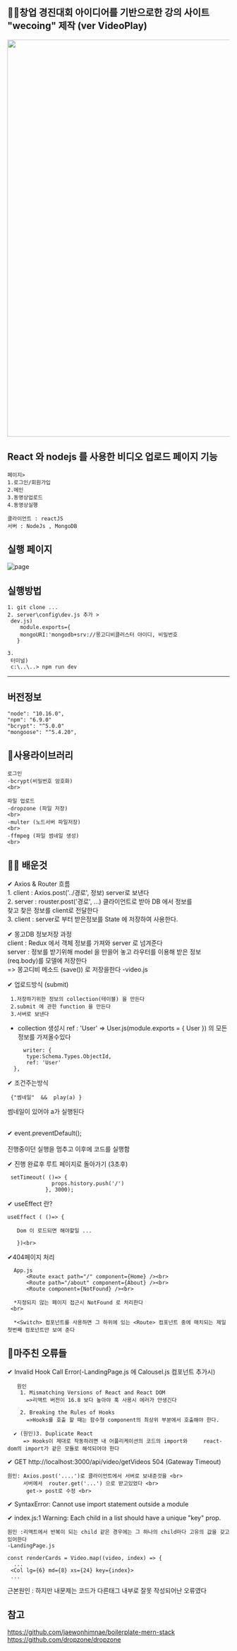 👨‍💻창업 경진대회 아이디어를 기반으로한 강의 사이트 "wecoing" 제작 (ver VideoPlay)
---
<img src = "https://images.velog.io/images/tkp12345/post/1d460f1d-97ef-4785-bc1c-0c2c15cee9c7/WECODING.jpg" width="900px">

React 와 nodejs 를 사용한 비디오 업로드 페이지 기능  
--
```
페이지>
1.로그인/회원가입
2.메인
3.동영상업로드 
4.동영상실행
```
```
클라이언트 : reactJS 
서버 : NodeJs , MongoDB
```
실행 페이지
---
![page](https://user-images.githubusercontent.com/46067837/111562701-fdc2ff00-87d9-11eb-9272-1211304e9506.png)

실행방법
---
```
1. git clone ...
2. server\config\dev.js 추가 >
 dev.js)
    module.exports={
    mongoURI:'mongodb+srv://몽고디비클러스터 아이디, 비밀번호
   }

3.
 터미널) 
 c:\..\..> npm run dev
```
---
버전정보
---
```
"node": "10.16.0",
"npm": "6.9.0"
"bcrypt": "^5.0.0"
"mongoose": "^5.4.20",
 ```


📕사용라이브러리 
---
 ```
로그인 
-bcrypt(비밀번호 암호화)
<br>
```

```
파일 업로드
-dropzone (파일 저장)
<br>
-multer (노드서버 파일저장)
<br>
-ffmpeg (파일 썸네일 생성)
<br>
```



👨‍💻 배운것 
---
  ✔ Axios & Router 흐름 <br>
      1. client : Axios.post('../경로', 정보) server로 보낸다 <br>
      2. server  : rouster.post('경로', ...) 클라이언트로 받아 DB 에서 정보를 <br>
          찾고 찾은 정보를 client로 전달한다<br>
      3. client : server로 부터 받은정보를 State 에 저장하여 사용한다.

  ✔ 몽고DB 정보저장 과정 <br>
    client : Redux 에서 객체 정보를 가져와 server 로 넘겨준다 <br>
    server : 정보를 받기위해 model 을 만을어 놓고 라우터를 이용해 받은 정보(req.body)를 모델에 저장한다  <br>
            => 몽고디비 메소드 (save()) 로 저장을한다 -video.js<br>

  ✔ 업로드방식 (submit)
     
     1.저장하기위한 정보의 collection(테이블) 을 만든다 
     2.submit 에 관한 function 을 만든다 
     3.서버로 보낸다 

  * collection 생성시  ref : 'User' => User.js(module.exports = { User }) 의 모든 정보를 가져올수있다 <br>
  ```
       writer: {
        type:Schema.Types.ObjectId,
        ref: 'User'
    },
  ```


  ✔ 조건주는방식 <br>
  ```
   {"썸네일"  &&  play(a) }
   ```
   썸네일이 있어야 a가 실행된다   
   <br>
   

  ✔ event.preventDefault();<br><br>
   진행중이던 실행을 멈추고 이후에 코드를 실행함  <br>

  ✔ 진행 완료후 루트 페이지로 돌아가기 (3초후)<br>
  ```
   setTimeout( ()=> {
                props.history.push('/')
              }, 3000);
  ```

  ✔ useEffect 란?
  ```
  useEffect ( ()=> {

     Dom 이 로드되면 해야할일 ... 

     })<br>
  ```
  ✔404페이지 처리 
  ```
    App.js 
        <Route exact path="/" component={Home} /><br>
        <Route path="/about" component={About} /><br>
        <Route component={NotFound} /><br>
  ```

      *지정되지 않는 페이지 접근시 NotFound 로 처리한다
     <br>
 
      *<Switch> 컴포넌트를 사용하면 그 하위에 있는 <Route> 컴포넌트 중에 매치되는 제일 첫번째 컴포넌트만 보여 준다
 

 🚫마주친 오류들 
 ---
  ✔  Invalid Hook Call Error(-LandingPage.js 에 Calousel.js 컴포넌트 추가시)
       
       원인 
        1. Mismatching Versions of React and React DOM
          =>리액트 버전이 16.8 보다 높아야 훅 사용시 에러가 안생긴다

        2. Breaking the Rules of Hooks
          =>Hooks를 호출 할 때는 함수형 component의 최상위 부분에서 호출해야 한다.

      ✔ (원인)3. Duplicate React
         => Hooks이 제대로 작동하려면 내 어플리케이션의 코드의 import와     react-dom의 import가 같은 모듈로 해석되어야 한다



 ✔ GET http://localhost:3000/api/video/getVideos 504 (Gateway Timeout)<br>
 ```
 원인: Axios.post('....')로 클라이언트에서 서버로 보내준것을 <br>
      서버에서  router.get('...') 으로 받고있었다 <br>
       get-> post로 수정 <br>
  ```

 ✔ SyntaxError: Cannot use import statement outside a module

  
 ✔ index.js:1 Warning: Each child in a list should have a unique "key" prop.<br>
 ```
 원인 :리액트에서 반복이 되는 child 같은 경우에는 그 하나의 child마다 고유의 값을 갖고 있어한다 
 -LandingPage.js 

 const renderCards = Video.map((video, index) => {
   ...
  <Col lg={6} md={8} xs={24} key={index}>
  ...

```

 근본원인 : 하지만 내문제는 코드가 다른태그 내부로 잘못 작성되어난 오류였다
 

  참고
 ---
 https://github.com/jaewonhimnae/boilerplate-mern-stack<br>
 https://github.com/dropzone/dropzone
 

 




 




       
